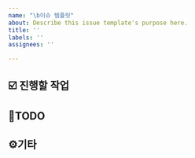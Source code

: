 ```yaml
---
name: "\b이슈 템플릿"
about: Describe this issue template's purpose here.
title: ''
labels: ''
assignees: ''

---
```


## ☑️ 진행할 작업

## 📝TODO

## ⚙️기타
